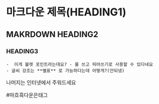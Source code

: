 # 마크다운 제목(HEADING1)
## MAKRDOWN HEADING2

### HEADING3
	-  이게 불렛 포인트라는데요? - 를 쓰고 띄어쓰기로 사용할 수 있다네요
	- 글씨 강조는 **별표** 로 가능하다는데 어떻게?(안되넹)

나머지는 인터넷에서 주워드세요

#마흐흑다운은태그



